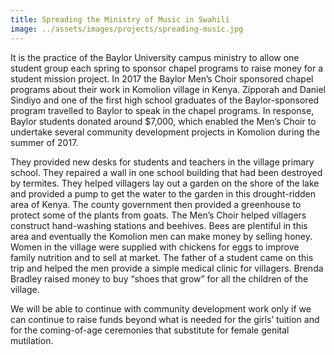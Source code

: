 ```yaml
---
title: Spreading the Ministry of Music in Swahili
image: ../assets/images/projects/spreading-music.jpg
---
```

It is the practice of the Baylor University campus ministry to allow one
student group each spring to sponsor chapel programs to raise money for a
student mission project. In 2017 the Baylor Men’s Choir sponsored chapel
programs about their work in Komolion village in Kenya. Zipporah and Daniel
Sindiyo and one of the first high school graduates of the Baylor-sponsored
program travelled to Baylor to speak in the chapel programs. In response,
Baylor students donated around $7,000, which enabled the Men’s Choir to
undertake several community development projects in Komolion during the summer
of 2017.

They provided new desks for students and teachers in the village primary
school. They repaired a wall in one school building that had been destroyed by
termites. They helped villagers lay out a garden on the shore of the lake and
provided a pump to get the water to the garden in this drought-ridden area of
Kenya. The county government then provided a greenhouse to protect some of the
plants from goats. The Men’s Choir helped villagers construct hand-washing
stations and beehives. Bees are plentiful in this area and eventually the
Komolion men can make money by selling honey. Women in the village were
supplied with chickens for eggs to improve family nutrition and to sell at
market. The father of a student came on this trip and helped the men provide a
simple medical clinic for villagers. Brenda Bradley raised money to buy “shoes
that grow” for all the children of the village.

We will be able to continue with community development work only if we can
continue to raise funds beyond what is needed for the girls’ tuition and for
the coming-of-age ceremonies that substitute for female genital mutilation.
